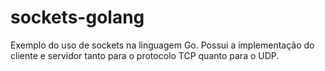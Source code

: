 # sockets-golang
Exemplo do uso de sockets na linguagem Go. Possui a implementação do cliente e servidor tanto para o protocolo TCP quanto para o UDP.
